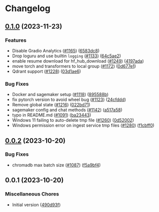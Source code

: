 # Changelog

## [0.1.0](https://github.com/nibralab/rag/compare/v0.0.2...v0.1.0) (2023-11-23)


### Features

* Disable Gradio Analytics ([#1165](https://github.com/nibralab/rag/issues/1165)) ([6583dc8](https://github.com/nibralab/rag/commit/6583dc84c082773443fc3973b1cdf8095fa3fec3))
* Drop loguru and use builtin `logging` ([#1133](https://github.com/nibralab/rag/issues/1133)) ([64c5ae2](https://github.com/nibralab/rag/commit/64c5ae214a9520151c9c2d52ece535867d799367))
* enable resume download for hf_hub_download ([#1249](https://github.com/nibralab/rag/issues/1249)) ([4197ada](https://github.com/nibralab/rag/commit/4197ada6267c822f32c1d7ba2be6e7ce145a3404))
* move torch and transformers to local group ([#1172](https://github.com/nibralab/rag/issues/1172)) ([0d677e1](https://github.com/nibralab/rag/commit/0d677e10b970aec222ec04837d0f08f1631b6d4a))
* Qdrant support ([#1228](https://github.com/nibralab/rag/issues/1228)) ([03d1ae6](https://github.com/nibralab/rag/commit/03d1ae6d70dffdd2411f0d4e92f65080fff5a6e2))


### Bug Fixes

* Docker and sagemaker setup ([#1118](https://github.com/nibralab/rag/issues/1118)) ([895588b](https://github.com/nibralab/rag/commit/895588b82a06c2bc71a9e22fb840c7f6442a3b5b))
* fix pytorch version to avoid wheel bug ([#1123](https://github.com/nibralab/rag/issues/1123)) ([24cfddd](https://github.com/nibralab/rag/commit/24cfddd60f74aadd2dade4c63f6012a2489938a1))
* Remove global state ([#1216](https://github.com/nibralab/rag/issues/1216)) ([022bd71](https://github.com/nibralab/rag/commit/022bd718e3dfc197027b1e24fb97e5525b186db4))
* sagemaker config and chat methods ([#1142](https://github.com/nibralab/rag/issues/1142)) ([a517a58](https://github.com/nibralab/rag/commit/a517a588c4927aa5c5c2a93e4f82a58f0599d251))
* typo in README.md ([#1091](https://github.com/nibralab/rag/issues/1091)) ([ba23443](https://github.com/nibralab/rag/commit/ba23443a70d323cd4f9a242b33fd9dce1bacd2db))
* Windows 11 failing to auto-delete tmp file ([#1260](https://github.com/nibralab/rag/issues/1260)) ([0d52002](https://github.com/nibralab/rag/commit/0d520026a3d5b08a9b8487be992d3095b21e710c))
* Windows permission error on ingest service tmp files ([#1280](https://github.com/nibralab/rag/issues/1280)) ([f1cbff0](https://github.com/nibralab/rag/commit/f1cbff0fb7059432d9e71473cbdd039032dab60d))

## [0.0.2](https://github.com/imartinez/privateGPT/compare/v0.0.1...v0.0.2) (2023-10-20)


### Bug Fixes

* chromadb max batch size ([#1087](https://github.com/imartinez/privateGPT/issues/1087)) ([f5a9bf4](https://github.com/imartinez/privateGPT/commit/f5a9bf4e374b2d4c76438cf8a97cccf222ec8e6f))

## 0.0.1 (2023-10-20)

### Miscellaneous Chores

* Initial version ([490d93f](https://github.com/imartinez/privateGPT/commit/490d93fdc1977443c92f6c42e57a1c585aa59430))
